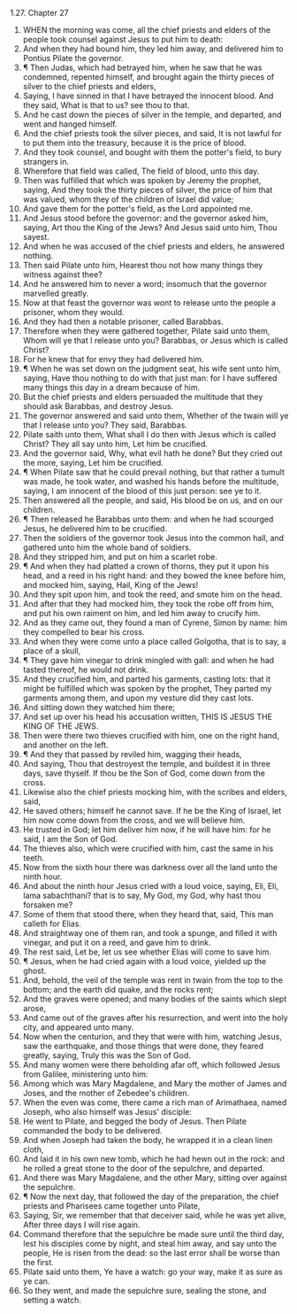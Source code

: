1.27. Chapter 27
1. WHEN the morning was come, all the chief priests and elders of the people took counsel against Jesus to put him to death:
2. And when they had bound him, they led him away, and delivered him to Pontius Pilate the governor.
3. ¶ Then Judas, which had betrayed him, when he saw that he was condemned, repented himself, and brought again the thirty pieces of silver to the chief priests and elders,
4. Saying, I have sinned in that I have betrayed the innocent blood. And they said, What is that to us? see thou to that.
5. And he cast down the pieces of silver in the temple, and departed, and went and hanged himself.
6. And the chief priests took the silver pieces, and said, It is not lawful for to put them into the treasury, because it is the price of blood.
7. And they took counsel, and bought with them the potter's field, to bury strangers in.
8. Wherefore that field was called, The field of blood, unto this day.
9. Then was fulfilled that which was spoken by Jeremy the prophet, saying, And they took the thirty pieces of silver, the price of him that was valued, whom they of the children of Israel did value;
10. And gave them for the potter's field, as the Lord appointed me.
11. And Jesus stood before the governor: and the governor asked him, saying, Art thou the King of the Jews? And Jesus said unto him, Thou sayest.
12. And when he was accused of the chief priests and elders, he answered nothing.
13. Then said Pilate unto him, Hearest thou not how many things they witness against thee?
14. And he answered him to never a word; insomuch that the governor marvelled greatly.
15. Now at that feast the governor was wont to release unto the people a prisoner, whom they would.
16. And they had then a notable prisoner, called Barabbas.
17. Therefore when they were gathered together, Pilate said unto them, Whom will ye that I release unto you? Barabbas, or Jesus which is called Christ?
18. For he knew that for envy they had delivered him.
19. ¶ When he was set down on the judgment seat, his wife sent unto him, saying, Have thou nothing to do with that just man: for I have suffered many things this day in a dream because of him.
20. But the chief priests and elders persuaded the multitude that they should ask Barabbas, and destroy Jesus.
21. The governor answered and said unto them, Whether of the twain will ye that I release unto you? They said, Barabbas.
22. Pilate saith unto them, What shall I do then with Jesus which is called Christ? They all say unto him, Let him be crucified.
23. And the governor said, Why, what evil hath he done? But they cried out the more, saying, Let him be crucified.
24. ¶ When Pilate saw that he could prevail nothing, but that rather a tumult was made, he took water, and washed his hands before the multitude, saying, I am innocent of the blood of this just person: see ye to it.
25. Then answered all the people, and said, His blood be on us, and on our children.
26. ¶ Then released he Barabbas unto them: and when he had scourged Jesus, he delivered him to be crucified.
27. Then the soldiers of the governor took Jesus into the common hall, and gathered unto him the whole band of soldiers.
28. And they stripped him, and put on him a scarlet robe.
29. ¶ And when they had platted a crown of thorns, they put it upon his head, and a reed in his right hand: and they bowed the knee before him, and mocked him, saying, Hail, King of the Jews!
30. And they spit upon him, and took the reed, and smote him on the head.
31. And after that they had mocked him, they took the robe off from him, and put his own raiment on him, and led him away to crucify him.
32. And as they came out, they found a man of Cyrene, Simon by name: him they compelled to bear his cross.
33. And when they were come unto a place called Golgotha, that is to say, a place of a skull,
34. ¶ They gave him vinegar to drink mingled with gall: and when he had tasted thereof, he would not drink.
35. And they crucified him, and parted his garments, casting lots: that it might be fulfilled which was spoken by the prophet, They parted my garments among them, and upon my vesture did they cast lots.
36. And sitting down they watched him there;
37. And set up over his head his accusation written, THIS IS JESUS THE KING OF THE JEWS.
38. Then were there two thieves crucified with him, one on the right hand, and another on the left.
39. ¶ And they that passed by reviled him, wagging their heads,
40. And saying, Thou that destroyest the temple, and buildest it in three days, save thyself. If thou be the Son of God, come down from the cross.
41. Likewise also the chief priests mocking him, with the scribes and elders, said,
42. He saved others; himself he cannot save. If he be the King of Israel, let him now come down from the cross, and we will believe him.
43. He trusted in God; let him deliver him now, if he will have him: for he said, I am the Son of God.
44. The thieves also, which were crucified with him, cast the same in his teeth.
45. Now from the sixth hour there was darkness over all the land unto the ninth hour.
46. And about the ninth hour Jesus cried with a loud voice, saying, Eli, Eli, lama sabachthani? that is to say, My God, my God, why hast thou forsaken me?
47. Some of them that stood there, when they heard that, said, This man calleth for Elias.
48. And straightway one of them ran, and took a spunge, and filled it with vinegar, and put it on a reed, and gave him to drink.
49. The rest said, Let be, let us see whether Elias will come to save him.
50. ¶ Jesus, when he had cried again with a loud voice, yielded up the ghost.
51. And, behold, the veil of the temple was rent in twain from the top to the bottom; and the earth did quake, and the rocks rent;
52. And the graves were opened; and many bodies of the saints which slept arose,
53. And came out of the graves after his resurrection, and went into the holy city, and appeared unto many.
54. Now when the centurion, and they that were with him, watching Jesus, saw the earthquake, and those things that were done, they feared greatly, saying, Truly this was the Son of God.
55. And many women were there beholding afar off, which followed Jesus from Galilee, ministering unto him:
56. Among which was Mary Magdalene, and Mary the mother of James and Joses, and the mother of Zebedee's children.
57. When the even was come, there came a rich man of Arimathaea, named Joseph, who also himself was Jesus' disciple:
58. He went to Pilate, and begged the body of Jesus. Then Pilate commanded the body to be delivered.
59. And when Joseph had taken the body, he wrapped it in a clean linen cloth,
60. And laid it in his own new tomb, which he had hewn out in the rock: and he rolled a great stone to the door of the sepulchre, and departed.
61. And there was Mary Magdalene, and the other Mary, sitting over against the sepulchre.
62. ¶ Now the next day, that followed the day of the preparation, the chief priests and Pharisees came together unto Pilate,
63. Saying, Sir, we remember that that deceiver said, while he was yet alive, After three days I will rise again.
64. Command therefore that the sepulchre be made sure until the third day, lest his disciples come by night, and steal him away, and say unto the people, He is risen from the dead: so the last error shall be worse than the first.
65. Pilate said unto them, Ye have a watch: go your way, make it as sure as ye can.
66. So they went, and made the sepulchre sure, sealing the stone, and setting a watch.

